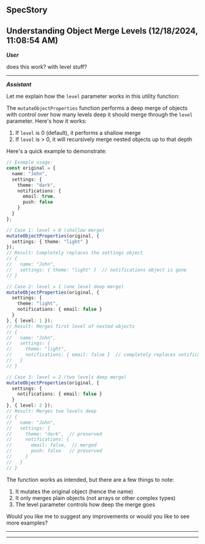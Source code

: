 ## SpecStory

## Understanding Object Merge Levels (12/18/2024, 11:08:54 AM)

_**User**_

does this work? with level stuff?

---

_**Assistant**_

Let me explain how the `level` parameter works in this utility function:

The `mutateObjectProperties` function performs a deep merge of objects with control over how many levels deep it should merge through the `level` parameter. Here's how it works:

1. If `level` is 0 (default), it performs a shallow merge
2. If `level` is > 0, it will recursively merge nested objects up to that depth

Here's a quick example to demonstrate:

```typescript
// Example usage:
const original = {
  name: "John",
  settings: {
    theme: "dark",
    notifications: {
      email: true,
      push: false
    }
  }
};

// Case 1: level = 0 (shallow merge)
mutateObjectProperties(original, {
  settings: { theme: "light" }
}); 
// Result: Completely replaces the settings object
// { 
//   name: "John",
//   settings: { theme: "light" }  // notifications object is gone
// }

// Case 2: level = 1 (one level deep merge)
mutateObjectProperties(original, {
  settings: { 
    theme: "light",
    notifications: { email: false }
  }
}, { level: 1 });
// Result: Merges first level of nested objects
// { 
//   name: "John",
//   settings: { 
//     theme: "light",
//     notifications: { email: false }  // completely replaces notifications object
//   }
// }

// Case 3: level = 2 (two levels deep merge)
mutateObjectProperties(original, {
  settings: { 
    notifications: { email: false }
  }
}, { level: 2 });
// Result: Merges two levels deep
// { 
//   name: "John",
//   settings: { 
//     theme: "dark",  // preserved
//     notifications: { 
//       email: false,  // merged
//       push: false   // preserved
//     }
//   }
// }
```

The function works as intended, but there are a few things to note:
1. It mutates the original object (hence the name)
2. It only merges plain objects (not arrays or other complex types)
3. The level parameter controls how deep the merge goes

Would you like me to suggest any improvements or would you like to see more examples?

---



---

